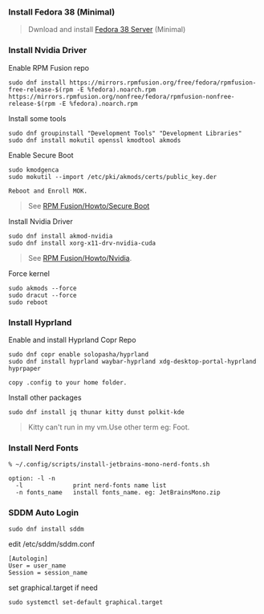 ### Install Fedora 38 (Minimal) 
>Dwnload and install [Fedora 38 Server](https://fedoraproject.org/server/download) (Minimal)
### Install Nvidia Driver
Enable RPM Fusion repo
```
sudo dnf install https://mirrors.rpmfusion.org/free/fedora/rpmfusion-free-release-$(rpm -E %fedora).noarch.rpm https://mirrors.rpmfusion.org/nonfree/fedora/rpmfusion-nonfree-release-$(rpm -E %fedora).noarch.rpm
```
Install some tools
```
sudo dnf groupinstall "Development Tools" "Development Libraries"
sudo dnf install mokutil openssl kmodtool akmods
```
Enable Secure Boot
```
sudo kmodgenca
sudo mokutil --import /etc/pki/akmods/certs/public_key.der
```
`Reboot and Enroll MOK.`
>See [RPM Fusion/Howto/Secure Boot](https://rpmfusion.org/Howto/Secure%20Boot?highlight=%28%5CbCategoryHowto%5Cb%29)

Install Nvidia Driver
```
sudo dnf install akmod-nvidia
sudo dnf install xorg-x11-drv-nvidia-cuda
```
>See [RPM Fusion/Howto/Nvidia](https://rpmfusion.org/Howto/NVIDIA?highlight=%28%5CbCategoryHowto%5Cb%29).

Force kernel
```
sudo akmods --force
sudo dracut --force
sudo reboot
```

### Install Hyprland
Enable and install Hyprland Copr Repo
```
sudo dnf copr enable solopasha/hyprland
sudo dnf install hyprland waybar-hyprland xdg-desktop-portal-hyprland hyprpaper
```
`copy .config to your home folder.`

Install other packages
```
sudo dnf install jq thunar kitty dunst polkit-kde
```
>Kitty can't run in my vm.Use other term eg: Foot.
### Install Nerd Fonts
```
% ~/.config/scripts/install-jetbrains-mono-nerd-fonts.sh
```
```
option: -l -n
  -l              print nerd-fonts name list
  -n fonts_name   install fonts_name. eg: JetBrainsMono.zip
```

### SDDM Auto Login
```
sudo dnf install sddm
```
edit /etc/sddm/sddm.conf
```
[Autologin]
User = user_name
Session = session_name
```
set graphical.target if need
```
sudo systemctl set-default graphical.target
```